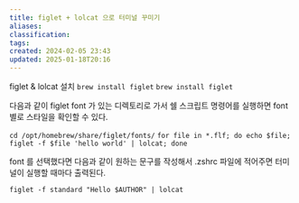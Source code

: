 ```yaml
---
title: figlet + lolcat 으로 터미널 꾸미기
aliases: 
classification: 
tags: 
created: 2024-02-05 23:43
updated: 2025-01-18T20:16
---
```


figlet & lolcat 설치
`brew install figlet`
`brew install figlet`

다음과 같이 figlet font 가 있는 디렉토리로 가서 쉘 스크립트 명령어를 실행하면 font 별로 스타일을 확인할 수 있다.

`cd /opt/homebrew/share/figlet/fonts/`
`for file in *.flf; do echo $file; figlet -f $file 'hello world' | lolcat; done`

font 를 선택했다면 다음과 같이 원하는 문구를 작성해서 .zshrc 파일에 적어주면
터미널이 실행할 때마다 출력된다.

`figlet -f standard "Hello $AUTHOR" | lolcat`

